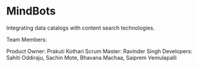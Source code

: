 # MindBots
Integrating data catalogs with content search technologies. 

Team Members:

Product Owner: Prakuti Kothari
Scrum Master: Ravinder Singh
Developers: Sahiti Oddiraju, Sachin Mote, Bhavana Machaa, Saiprem Vemulapalli
